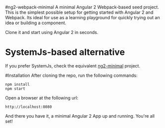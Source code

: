 
#ng2-webpack-minimal
A minimal Angular 2 Webpack-based seed project. This is the simplest possible setup for getting started with Angular 2 and Webpack. Its ideal for use as a learning playground for quickly trying out an idea or building a component.

Clone it and start using Angular 2 in seconds.

# SystemJs-based alternative

If you prefer SystemJs, check the equivalent [ng2-minimal](https://github.com/jhades/ng2-minimal) project.

#Installation
After cloning the repo, run the following commands:

    npm install
    npm start 

Open a browser at the following url:

    http://localhost:8080

And there you have it, a minimal Angular 2 App up and running. You're all set!
    

